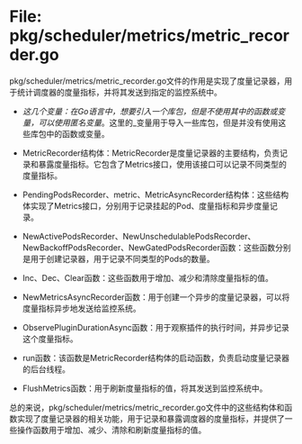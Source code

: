 # File: pkg/scheduler/metrics/metric_recorder.go

pkg/scheduler/metrics/metric_recorder.go文件的作用是实现了度量记录器，用于统计调度器的度量指标，并将其发送到指定的监控系统中。

- _这几个变量：在Go语言中，想要引入一个库包，但是不使用其中的函数或变量，可以使用匿名变量_。这里的_变量用于导入一些库包，但是并没有使用这些库包中的函数或变量。

- MetricRecorder结构体：MetricRecorder是度量记录器的主要结构，负责记录和暴露度量指标。它包含了Metrics接口，使用该接口可以记录不同类型的度量指标。

- PendingPodsRecorder、metric、MetricAsyncRecorder结构体：这些结构体实现了Metrics接口，分别用于记录挂起的Pod、度量指标和异步度量记录。

- NewActivePodsRecorder、NewUnschedulablePodsRecorder、NewBackoffPodsRecorder、NewGatedPodsRecorder函数：这些函数分别是用于创建记录器，用于记录不同类型的Pods的数量。

- Inc、Dec、Clear函数：这些函数用于增加、减少和清除度量指标的值。

- NewMetricsAsyncRecorder函数：用于创建一个异步的度量记录器，可以将度量指标异步地发送给监控系统。

- ObservePluginDurationAsync函数：用于观察插件的执行时间，并异步记录这个度量指标。

- run函数：该函数是MetricRecorder结构体的启动函数，负责启动度量记录器的后台线程。

- FlushMetrics函数：用于刷新度量指标的值，将其发送到监控系统中。

总的来说，pkg/scheduler/metrics/metric_recorder.go文件中的这些结构体和函数实现了度量记录器的相关功能，用于记录和暴露调度器的度量指标，并提供了一些操作函数用于增加、减少、清除和刷新度量指标的值。

